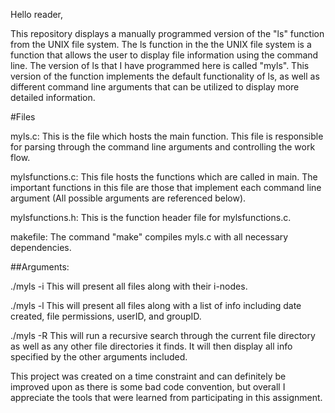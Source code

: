 Hello reader,

This repository displays a manually programmed version of the "ls" function from the UNIX file system. 
The ls function in the the UNIX file system is a function that allows the user to display file information using the command line. The version
of ls that I have programmed here is called "myls". This version of the function implements the default functionality of ls, as well as different 
command line arguments that can be utilized to display more detailed information.

#Files

myls.c:
	This is the file which hosts the main function. This file is responsible for parsing through the command line arguments and controlling the work flow.
	
mylsfunctions.c:
	This file hosts the functions which are called in main. The important functions in this file are those that implement each command line argument 
	(All possible arguments are referenced below).
	
mylsfunctions.h:
	This is the function header file for mylsfunctions.c.
	
makefile:
	The command "make" compiles myls.c with all necessary dependencies.

##Arguments:

./myls -i 
	This will present all files along with their i-nodes.
	
./myls -l 
	This will present all files along with a list of info including
	date created, file permissions, userID, and groupID.
	
./myls -R
	This will run a recursive search through the current file directory as well as any 
	other file directories it finds. It will then display all info specified by the other
	arguments included.


This project was created on a time constraint and can definitely be improved upon as there is some bad code convention, but overall I appreciate the tools that were learned from participating in this assignment.
